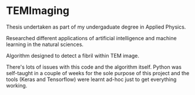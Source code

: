 # TEMImaging

Thesis undertaken as part of my undergaduate degree in Applied Physics.

Researched different applications of artificial intelligence and machine learning in the natural sciences. 

Algorithm designed to detect a fibril within TEM image.

There's lots of issues with this code and the algorithm itself. Python was self-taught in a couple of weeks for the sole purpose of this
project and the tools (Keras and Tensorflow) were learnt ad-hoc just to get everything working. 

